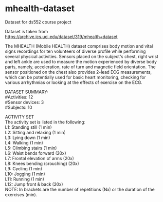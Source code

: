 # mhealth-dataset
Dataset for ds552 course project

Dataset is taken from https://archive.ics.uci.edu/dataset/319/mhealth+dataset 

The MHEALTH (Mobile HEALTH) dataset comprises body motion and vital signs recordings for ten volunteers of diverse profile while performing several physical activities. Sensors placed on the subject's chest, right wrist and left ankle are used to measure the motion experienced by diverse body parts, namely, acceleration, rate of turn and magnetic field orientation. The sensor positioned on the chest also provides 2-lead ECG measurements, which can be potentially used for basic heart monitoring, checking for various arrhythmias or looking at the effects of exercise on the ECG.

DATASET SUMMARY:  
#Activities: 12   
#Sensor devices: 3  
#Subjects: 10  

ACTIVITY SET  
The activity set is listed in the following:  
L1: Standing still (1 min)   
L2: Sitting and relaxing (1 min)   
L3: Lying down (1 min)   
L4: Walking (1 min)   
L5: Climbing stairs (1 min)   
L6: Waist bends forward (20x)   
L7: Frontal elevation of arms (20x)  
L8: Knees bending (crouching) (20x)  
L9: Cycling (1 min)  
L10: Jogging (1 min)  
L11: Running (1 min)  
L12: Jump front & back (20x)  
NOTE: In brackets are the number of repetitions (Nx) or the duration of the exercises (min).  

